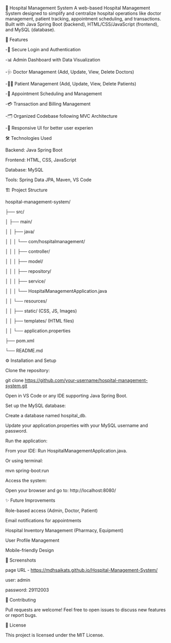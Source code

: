 🏥 Hospital Management System
A web-based Hospital Management System designed to simplify and centralize hospital operations like doctor management, patient tracking, appointment scheduling, and transactions.
Built with Java Spring Boot (backend), HTML/CSS/JavaScript (frontend), and MySQL (database).


🚀 Features


-🔐 Secure Login and Authentication


-📊 Admin Dashboard with Data Visualization


-🩺 Doctor Management (Add, Update, View, Delete Doctors)


-👨‍⚕️ Patient Management (Add, Update, View, Delete Patients)


-📅 Appointment Scheduling and Management


-💳 Transaction and Billing Management


-🗂️ Organized Codebase following MVC Architecture


-📱 Responsive UI for better user experien


🛠️ Technologies Used


Backend: Java Spring Boot


Frontend: HTML, CSS, JavaScript


Database: MySQL


Tools: Spring Data JPA, Maven, VS Code


🏗️ Project Structure


hospital-management-system/


├── src/


│   ├── main/


│   │   ├── java/


│   │   │   └── com/hospitalmanagement/


│   │   │       ├── controller/


│   │   │       ├── model/


│   │   │       ├── repository/


│   │   │       ├── service/


│   │   │       └── HospitalManagementApplication.java


│   │   └── resources/


│   │       ├── static/  (CSS, JS, Images)


│   │       ├── templates/ (HTML files)


│   │       └── application.properties


├── pom.xml


└── README.md


⚙️ Installation and Setup


Clone the repository:


git clone https://github.com/your-username/hospital-management-system.git


Open in VS Code or any IDE supporting Java Spring Boot.


Set up the MySQL database:


Create a database named hospital_db.


Update your application.properties with your MySQL username and password.


Run the application:


From your IDE: Run HospitalManagementApplication.java.


Or using terminal:


mvn spring-boot:run


Access the system:


Open your browser and go to: http://localhost:8080/



✨ Future Improvements


Role-based access (Admin, Doctor, Patient)


Email notifications for appointments


Hospital Inventory Management (Pharmacy, Equipment)


User Profile Management


Mobile-friendly Design


📸 Screenshots


page  URL  -  https://mdhsaikats.github.io/Hospital-Management-System/


user: admin


password: 29112003


🤝 Contributing


Pull requests are welcome! Feel free to open issues to discuss new features or report bugs.


📄 License


This project is licensed under the MIT License.

















